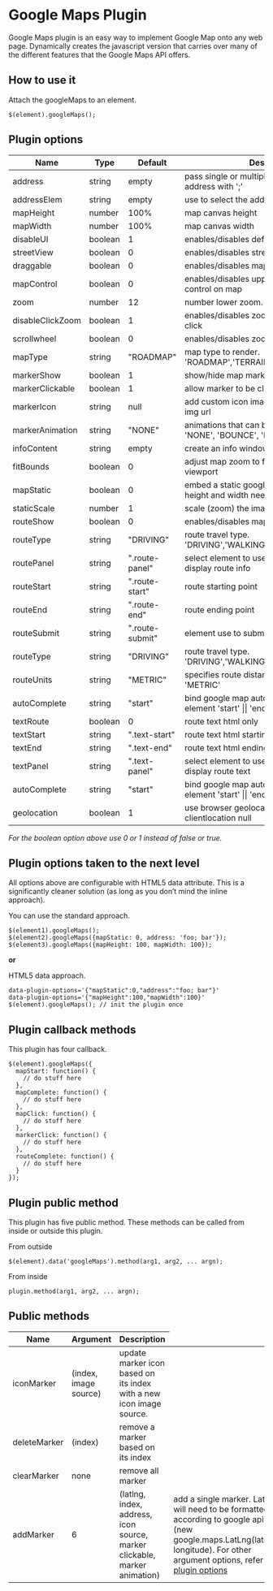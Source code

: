 Google Maps Plugin
=====================
Google Maps plugin is an easy way to implement Google Map onto any web page. Dynamically creates the javascript version that carries over many of the different features that the Google Maps API offers.

## How to use it
Attach the googleMaps to an element.
```
$(element).googleMaps();
```

## Plugin options
<table>
  <thead>
    <tr>
      <th>Name</th>
      <th>Type</th>
      <th>Default</th>
      <th>Description</th>
    </tr>
  </thead>
  <tbody>
    <tr>
      <td>address</td>
      <td>string</td>
      <td>empty</td>
      <td>pass single or multiple address. spilt multiple address with ';'</td>
    </tr>
    <tr>
      <td>addressElem</td>
      <td>string</td>
      <td>empty</td>
      <td>use to select the address element</td>
    </tr>
    <tr>
      <td>mapHeight</td>
      <td>number</td>
      <td>100%</td>
      <td>map canvas height</td>
    </tr>
    <tr>
      <td>mapWidth</td>
      <td>number</td>
      <td>100%</td>
      <td>map canvas width</td>
    </tr>
    <tr>
      <td>disableUI</td>
      <td>boolean</td>
      <td>1</td>
      <td>enables/disables default google map ui</td>
    </tr>
    <tr>
      <td>streetView</td>
      <td>boolean</td>
      <td>0</td>
      <td>enables/disables street view control on map</td>
    </tr>
    <tr>
      <td>draggable</td>
      <td>boolean</td>
      <td>0</td>
      <td>enables/disables map to be draggable</td>
    </tr>
    <tr>
      <td>mapControl</td>
      <td>boolean</td>
      <td>0</td>
      <td>enables/disables upper right hand corner control on map</td>
    </tr>
    <tr>
      <td>zoom</td>
      <td>number</td>
      <td>12</td>
      <td>number lower zoom. higher number zoom</td>
    </tr>
    <tr>
      <td>disableClickZoom</td>
      <td>boolean</td>
      <td>1</td>
      <td>enables/disables zoom and center on double click</td>
    </tr>
    <tr>
      <td>scrollwheel</td>
      <td>boolean</td>
      <td>0</td>
      <td>enables/disables zoom with scrollwheel</td>
    </tr>
    <tr>
      <td>mapType</td>
      <td>string</td>
      <td>"ROADMAP"</td>
      <td>map type to render. 'ROADMAP','TERRAIN','SATELLITE','HYBRID'</td>
    </tr>
    <tr>
      <td>markerShow</td>
      <td>boolean</td>
      <td>1</td>
      <td>show/hide map marker</td>
    </tr>
    <tr>
      <td>markerClickable</td>
      <td>boolean</td>
      <td>1</td>
      <td>allow marker to be clickable</td>
    </tr>
    <tr>
      <td>markerIcon</td>
      <td>string</td>
      <td>null</td>
      <td>add custom icon image for marker base on img url</td>
    </tr>
    <tr>
      <td>markerAnimation</td>
      <td>string</td>
      <td>"NONE"</td>
      <td>animations that can be played on a marker. 'NONE', 'BOUNCE', 'DROP'</td>
    </tr>
    <tr>
      <td>infoContent</td>
      <td>string</td>
      <td>empty</td>
      <td>create an info window with the given content</td>
    </tr>
    <tr>
      <td>fitBounds</td>
      <td>boolean</td>
      <td>0</td>
      <td>adjust map zoom to fit all markers into map viewport</td>
    </tr>
    <tr>
      <td>mapStatic</td>
      <td>boolean</td>
      <td>0</td>
      <td>embed a static google map image. if true map height and width needs to be define</td>
    </tr>
    <tr>
      <td>staticScale</td>
      <td>number</td>
      <td>1</td>
      <td>scale (zoom) the image to improve legibility</td>
    </tr>
    <tr>
      <td>routeShow</td>
      <td>boolean</td>
      <td>0</td>
      <td>enables/disables map routes</td>
    </tr>
    <tr>
      <td>routeType</td>
      <td>string</td>
      <td>"DRIVING"</td>
      <td>route travel type. 'DRIVING','WALKING','BICYCLING','TRANSIT'</td>
    </tr>
    <tr>
      <td>routePanel</td>
      <td>string</td>
      <td>".route-panel"</td>
      <td>select element to use as directions panel to display route info</td>
    </tr>
    <tr>
      <td>routeStart</td>
      <td>string</td>
      <td>".route-start"</td>
      <td>route starting point</td>
    </tr>
    <tr>
      <td>routeEnd</td>
      <td>string</td>
      <td>".route-end"</td>
      <td>route ending point</td>
    </tr>
    <tr>
      <td>routeSubmit</td>
      <td>string</td>
      <td>".route-submit"</td>
      <td>element use to submit route</td>
    </tr>
    <tr>
      <td>routeType</td>
      <td>string</td>
      <td>"DRIVING"</td>
      <td>route travel type. 'DRIVING','WALKING','BICYCLING','TRANSIT'</td>
    </tr>
    <tr>
      <td>routeUnits</td>
      <td>string</td>
      <td>"METRIC"</td>
      <td>specifies route distance in units 'IMPERIAL' or 'METRIC'</td>
    </tr>
    <tr>
      <td>autoComplete</td>
      <td>string</td>
      <td>"start"</td>
      <td>bind google map auto complete to input element 'start' || 'end' || 'both'</td>
    </tr>
    <tr>
      <td>textRoute</td>
      <td>boolean</td>
      <td>0</td>
      <td>route text html only</td>
    </tr>
    <tr>
      <td>textStart</td>
      <td>string</td>
      <td>".text-start"</td>
      <td>route text html starting point</td>
    </tr>
    <tr>
      <td>textEnd</td>
      <td>string</td>
      <td>".text-end"</td>
      <td>route text html ending point</td>
    </tr>
    <tr>
      <td>textPanel</td>
      <td>string</td>
      <td>".text-panel"</td>
      <td>select element to use as directions panel to display route text</td>
    </tr>
    <tr>
      <td>autoComplete</td>
      <td>string</td>
      <td>"start"</td>
      <td>bind google map auto complete to input element 'start' || 'end' || 'both'</td>
    </tr>
    <tr>
      <td>geolocation</td>
      <td>boolean</td>
      <td>1</td>
      <td>use browser geolocation lookup if google clientlocation null</td>
    </tr>
  </tbody>
</table>
<i>For the boolean option above use 0 or 1 instead of false or true.</i>

## Plugin options taken to the next level
All options above are configurable with HTML5 data attribute. This is a significantly cleaner solution (as long as you don’t mind the inline approach).

You can use the standard approach.
```
$(element1).googleMaps();
$(element2).googleMaps({mapStatic: 0, address: 'foo; bar'});
$(element3).googleMaps({mapHeight: 100, mapWidth: 100});
```
<strong>or</strong>

HTML5 data approach.
```
data-plugin-options='{"mapStatic":0,"address":"foo; bar"}'
data-plugin-options='{"mapHeight":100,"mapWidth":100}'
$(element).googleMaps(); // init the plugin once
```

## Plugin callback methods
This plugin has four callback.
```
$(element).googleMaps({
  mapStart: function() {
    // do stuff here
  },
  mapComplete: function() {
    // do stuff here
  },
  mapClick: function() {
    // do stuff here
  },
  markerClick: function() {
    // do stuff here
  },
  routeComplete: function() {
    // do stuff here
  }
});
```

## Plugin public method
This plugin has five public method. These methods can be called from inside or outside this plugin.

From outside
```
$(element).data('googleMaps').method(arg1, arg2, ... argn);
```

From inside
```
plugin.method(arg1, arg2, ... argn);
```

## Public methods
<table>
  <thead>
    <tr>
      <th>Name</th>
      <th>Argument</th>
      <th>Description</th>
    </tr>
  </thead>
  <tbody>
    <tr>
      <td>iconMarker</td>
      <td>(index, image source)</td>
      <td>update marker icon based on its index with a new icon image source.</td>
    </tr>
    <tr>
      <td>deleteMarker</td>
      <td>(index)</td>
      <td>remove a marker based on its index</td>
    </tr>
    <tr>
      <td>clearMarker</td>
      <td>none</td>
      <td>remove all marker</td>
    </tr>
    <tr>
      <td>addMarker</td>
      <td>6</td>
      <td>(latlng, index, address, icon source, marker clickable, marker animation)</td>
      <td>add a single marker. LatLng will need to be formatted according to google api (new google.maps.LatLng(latitude, longitude). For other argument options, refer to <a href="#plugin-options">plugin options</a></td>
    </tr>
  </tbody>
</table>